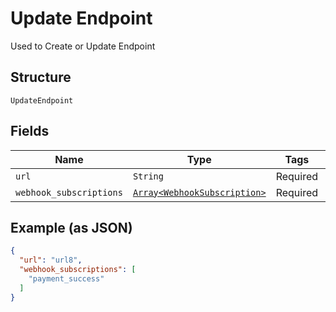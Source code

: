 
# Update Endpoint

Used to Create or Update Endpoint

## Structure

`UpdateEndpoint`

## Fields

| Name | Type | Tags | Description |
|  --- | --- | --- | --- |
| `url` | `String` | Required | - |
| `webhook_subscriptions` | [`Array<WebhookSubscription>`](../../doc/models/webhook-subscription.md) | Required | - |

## Example (as JSON)

```json
{
  "url": "url8",
  "webhook_subscriptions": [
    "payment_success"
  ]
}
```

